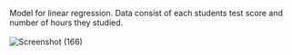 Model for linear regression. Data consist of each students test score and number of hours they studied.
<br> <br>
![Screenshot (166)](https://github.com/user-attachments/assets/c9a93dd5-1ca0-4309-99c5-0ffea3ee9640)
